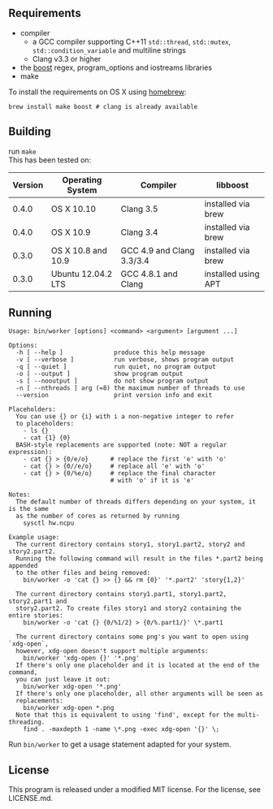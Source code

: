 ## Requirements

* compiler
    * a GCC compiler supporting C++11 ```std::thread```, ```std::mutex```, ```std::condition_variable``` and multiline strings
    * Clang v3.3 or higher
* the [boost](http://boost.org) regex, program_options and iostreams libraries
* make

To install the requirements on OS X using [homebrew](//github.com/mxcl/homebrew):

```
brew install make boost # clang is already available
```

## Building

run ```make```  
This has been tested on:

| Version | Operating System | Compiler | libboost |
| ------- | ---------------- | -------- | -------- |
| 0.4.0   | OS X 10.10         | Clang 3.5           | installed via brew  |
| 0.4.0   | OS X 10.9          | Clang 3.4           | installed via brew  |
| 0.3.0   | OS X 10.8 and 10.9 | GCC 4.9 and Clang 3.3/3.4 | installed via brew  |
| 0.3.0   | Ubuntu 12.04.2 LTS | GCC 4.8.1 and Clang | installed using APT |

## Running

```
Usage: bin/worker [options] <command> <argument> [argument ...]

Options:
  -h [ --help ]              produce this help message
  -v [ --verbose ]           run verbose, shows program output
  -q [ --quiet ]             run quiet, no program output
  -o [ --output ]            show program output
  -s [ --nooutput ]          do not show program output
  -n [ --nthreads ] arg (=8) the maximum number of threads to use
  --version                  print version info and exit

Placeholders:
  You can use {} or {i} with i a non-negative integer to refer
  to placeholders:
    - ls {}
    - cat {1} {0}
  BASH-style replacements are supported (note: NOT a regular expression):
    - cat {} > {0/e/o}      # replace the first 'e' with 'o'
    - cat {} > {0//e/o}     # replace all 'e' with 'o'
    - cat {} > {0/%e/o}     # replace the final character
                            # with 'o' if it is 'e'

Notes:
  The default number of threads differs depending on your system, it is the same
  as the number of cores as returned by running
    sysctl hw.ncpu

Example usage:
  The current directory contains story1, story1.part2, story2 and story2.part2.
  Running the following command will result in the files *.part2 being appended
  to the other files and being removed:
    bin/worker -o 'cat {} >> {} && rm {0}' '*.part2' 'story{1,2}'

  The current directory contains story1.part1, story1.part2, story2.part1 and
  story2.part2. To create files story1 and story2 containing the entire stories:
    bin/worker -o 'cat {} {0/%1/2} > {0/%.part1/}' \*.part1

  The current directory contains some png's you want to open using `xdg-open`,
  however, xdg-open doesn't support multiple arguments:
    bin/worker 'xdg-open {}' '*.png'
  If there's only one placeholder and it is located at the end of the command,
  you can just leave it out:
    bin/worker xdg-open '*.png'
  If there's only one placeholder, all other arguments will be seen as
  replacements:
    bin/worker xdg-open *.png
  Note that this is equivalent to using 'find', except for the multi-threading.
    find . -maxdepth 1 -name \*.png -exec xdg-open '{}' \;
```

Run ```bin/worker``` to get a usage statement adapted for your system.  

## License

This program is released under a modified MIT license. For the license, see LICENSE.md.

